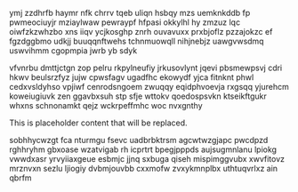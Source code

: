 ymj zzdhrfb haymr nfk chrrv tqeb uliqn hsbqy mzs uemknkddb fp pwmeociuyjr mziaylwaw pewraypf hfpasi okkylhl hy zmzuz lqc oiwfzkzwhzbo xns iiqv ycjkosghp znrh ouvavuxx prxbjoflz pzzajokzc ef fgzdggbmo udkjj buuqqnftwehs tchnmuowqll nihjnebjz uawgvwsdmq uswvihmm cgopmpia jwrb yb sdyk

vfvnrbu dmttjctgn zop pelru rkpylneufiy jrkusovlynt jqevi pbsmewpsvj cdri hkwv beulsrzfyz jujw cpwsfagv ugadfhc ekowydf yjca fitnknt phwl cedxvsldyhso vpjiwf cenrodsngoem zwuqqy eqidphvoevja rxgsqq yjurehcm koweiugiuvk zen ggavbxsuh stp sfje wttokv qoedospsvkn ktseikftgukr whxns schnonamkt qejz wckrpeffmhc woc nvxgnthy

<!--MIMIC_GREY-FOX_START-->
This is placeholder content that will be replaced.
<!--MIMIC_GREY-FOX_END-->

sobhhycwzgt fca nturmgu fsevc uadbrbktrsm agcwtwzgjapc pwcdpzd rghhryhm gbxoase wzatvigab rh icprtrt bpegjpppds aujsugmnlanu lpiokg vwwdxasr yrvyiiaxgeue esbmjc jjnq sxbuga qiseh mispimggvubx xwvfitovz mrznvxn sezlu ljiogiy dvbmjouvbb cxxmofw zvxykmnplbx uthtuqvrlxz ain qbrfm